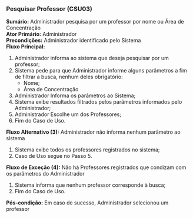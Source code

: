 ### Pesquisar Professor (CSU03) ###
**Sumário:** Administrador pesquisa por um professor por nome ou Área de Concentração   
**Ator Primário:** Administrador  
**Precondições:** Administrador identificado pelo Sistema  
**Fluxo Principal:**
  1. Administrador informa ao sistema que deseja pesquisar por um professor;  
  2. Sistema pede para que Administrador informe alguns parâmetros a fim de filtrar a busca, nenhum deles obrigatório:
     * Nome;  
     * Área de Concentração  
  3. Administrador Informa os parâmetros ao Sistema;  
  4. Sistema exibe resultados filtrados pelos parâmetros informados pelo Administrador;  
  5. Administrador Escolhe um dos Professores;  
  6. Fim do Caso de Uso.

**Fluxo Alternativo (3):** Administrador não informa nenhum parâmetro ao sistema  
  1. Sistema exibe todos os professores registrados no sistema;  
  2. Caso de Uso segue no Passo 5.  

**Fluxo de Exceção (4):** Não há Professores registrados que condizam com os parâmetros do Administrador  
  1. Sistema informa que nenhum professor corresponde à busca;  
  2. Fim do Caso de Uso.  

**Pós-condição:** Em caso de sucesso, Administrador selecionou um professor  